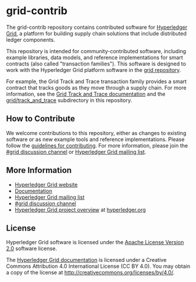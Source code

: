 # grid-contrib

The grid-contrib repository contains contributed software for
[Hyperledger Grid](https://grid.hyperledger.org), a platform for building
supply chain solutions that include distributed ledger components.

This repository is intended for community-contributed software, including
example libraries, data models, and reference implementations for smart
contracts (also called "transaction families"). This software is designed to
work with the Hyperledger Grid platform software in the [grid
repository](https://github.com/hyperledger/grid).

For example, the Grid Track and Trace transaction family provides a smart
contract that tracks goods as they move through a supply chain. For more
information, see the [Grid Track and Trace
documentation](https://grid.hyperledger.org/docs/grid/nightly/master/family_specification.html)
and the
[grid/track_and_trace](https://github.com/hyperledger/grid-contrib/tree/master/track_and_trace)
subdirectory in this repository.


## How to Contribute

We welcome contributions to this repository, either as changes to existing
software or as new example tools and reference implementations. Please follow
the [guidelines for
contributing](https://grid.hyperledger.org/community/contributing/). For more
information, please join the [#grid discussion
channel](https://chat.hyperledger.org/channel/grid) or [Hyperledger Grid
mailing list](https://lists.hyperledger.org/g/grid).


## More Information

- [Hyperledger Grid website](https://grid.hyperledger.org)
- [Documentation](https://grid.hyperledger.org/docs/grid/nightly/master/)
- [Hyperledger Grid mailing list](https://lists.hyperledger.org/g/grid)
- [#grid discussion channel](https://chat.hyperledger.org/channel/grid)
- [Hyperledger Grid project overview](https://www.hyperledger.org/projects/grid)
  at [hyperledger.org](https://www.hyperledger.org)


## License

Hyperledger Grid software is licensed under the [Apache License Version
2.0](LICENSE) software license.

The [Hyperledger Grid
documentation](https://github.com/hyperledger/grid/tree/master/docs)
is licensed under a Creative Commons Attribution 4.0 International License
(CC BY 4.0). You may obtain a copy of the license at
<http://creativecommons.org/licenses/by/4.0/>.

